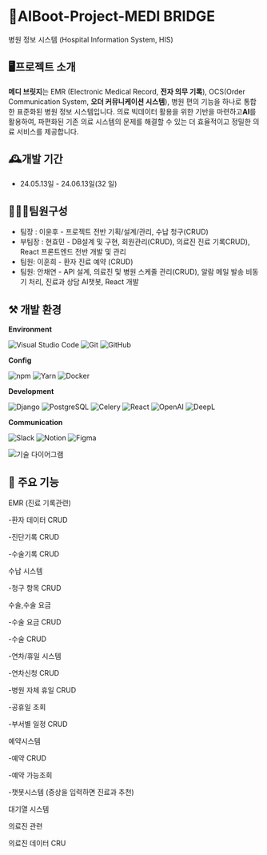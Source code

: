 # 🏥AIBoot-Project-MEDI BRIDGE

병원 정보 시스템 (Hospital Information System, HIS) 

## 🖥프로젝트 소개

**메디 브릿지**는 EMR (Electronic Medical Record, **전자 의무 기록**), OCS(Order Communication System, **오더 커뮤니케이션 시스템**), 병원 편의 기능을 하나로 통합한 표준화된 병원 정보 시스템입니다. 의료 빅데이터 활용을 위한 기반을 마련하고**AI**를 활용하여, 파편화된 기존 의료 시스템의 문제를 해결할 수 있는 더 효율적이고 정밀한 의료 서비스를 제공합니다. 


## 🕰개발 기간

* 24.05.13일 - 24.06.13일(32 일)


## 🧑‍🤝‍🧑팀원구성

 - 팀장  : 이윤후 -  프로젝트 전반 기획/설계/관리, 수납 청구(CRUD)
 - 부팀장 : 현효민 - DB설계 및 구현, 회원관리(CRUD), 의료진 진료 기록CRUD), React 프론트엔드 전반 개발 및 관리 
 - 팀원: 이훈희 - 환자 진료 예약 (CRUD) 
 - 팀원: 안채연 - API 설계, 의료진 및 병원 스케줄 관리(CRUD), 알람 메일 발송 비동기 처리, 진료과 상담 AI챗봇, React 개발


## ⚒ 개발 환경

**Environment**

![Visual Studio Code](https://img.shields.io/badge/Visual%20Studio%20Code-0078d7.svg?style=for-the-badge&logo=visual-studio-code&logoColor=white)
![Git](https://img.shields.io/badge/git-%23F05033.svg?style=for-the-badge&logo=git&logoColor=white)
![GitHub](https://img.shields.io/badge/github-%23121011.svg?style=for-the-badge&logo=github&logoColor=white)

**Config**

![npm](https://img.shields.io/badge/npm-%23CB3837.svg?style=for-the-badge&logo=npm&logoColor=white)
![Yarn](https://img.shields.io/badge/yarn-%232C8EBB.svg?style=for-the-badge&logo=yarn&logoColor=white)
![Docker](https://img.shields.io/badge/docker-%230db7ed.svg?style=for-the-badge&logo=docker&logoColor=white)


**Development**

![Django](https://img.shields.io/badge/django-%23092E20.svg?style=for-the-badge&logo=django&logoColor=white)
![PostgreSQL](https://img.shields.io/badge/postgresql-%23316192.svg?style=for-the-badge&logo=postgresql&logoColor=white)
![Celery](https://img.shields.io/badge/celery-%23009272.svg?style=for-the-badge&logo=celery&logoColor=white)
![React](https://img.shields.io/badge/react-%2320232a.svg?style=for-the-badge&logo=react&logoColor=%2361DAFB)
![OpenAI](https://img.shields.io/badge/OpenAI-%234EA94B.svg?style=for-the-badge&logo=openai&logoColor=white)
![DeepL](https://img.shields.io/badge/DeepL-%23009272.svg?style=for-the-badge&logo=deepl&logoColor=white)



**Communication**

![Slack](https://img.shields.io/badge/slack-%230075B5.svg?style=for-the-badge&logo=slack&logoColor=white)
![Notion](https://img.shields.io/badge/notion-%23000000.svg?style=for-the-badge&logo=notion&logoColor=white)
![Figma](https://img.shields.io/badge/figma-%23F24E1E.svg?style=for-the-badge&logo=figma&logoColor=white)


![기술 다이어그램](https://github.com/ritsukooo/hw/assets/159987685/ed125161-8cb5-45c5-8b5d-259ca3ccbed9)


## 📌 주요 기능


EMR (진료 기록관련)

-환자 데이터 CRUD 

-진단기록 CRUD

-수술기록 CRUD

수납 시스템

-청구 항목 CRUD

수술,수술 요금

-수술 요금 CRUD

-수술 CRUD

-연차/휴일 시스템

-연차신청 CRUD

-병원 자체 휴일 CRUD

-공휴일 조회 

-부서별 일정 CRUD

예약시스템

-예약 CRUD

-예약 가능조회 

-챗봇시스템 (증상을 입력하면 진료과 추천)

대기열 시스템

의료진 관련

의료진 데이터 CRU
